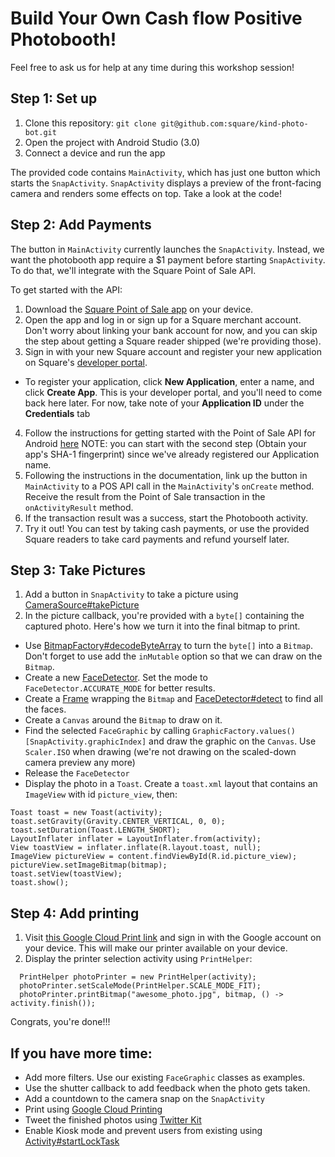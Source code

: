 # Build Your Own Cash flow Positive Photobooth!

Feel free to ask us for help at any time during this workshop session! 

## Step 1: Set up

1. Clone this repository: `git clone git@github.com:square/kind-photo-bot.git` 
2. Open the project with Android Studio (3.0)
3. Connect a device and run the app

The provided code contains `MainActivity`, which has just one button which starts the `SnapActivity`. `SnapActivity` displays a preview of the front-facing camera and renders some effects on top. Take a look at the code!

## Step 2: Add Payments

The button in `MainActivity` currently launches the `SnapActivity`. Instead, we want the photobooth app require a $1 payment before starting `SnapActivity`. To do that, we'll integrate with the Square Point of Sale API.

To get started with the API:

1. Download the [Square Point of Sale app](https://play.google.com/store/apps/details?id=com.squareup) on your device.
2. Open the app and log in or sign up for a Square merchant account. Don't worry about linking your bank account for now, and you can skip the step about getting a Square reader shipped (we're providing those).
3. Sign in with your new Square account and register your new application on Square's [developer portal](https://connect.squareup.com/apps). 
  * To register your application, click **New Application**, enter a name, and click **Create App**. This is your developer portal, and you'll need to come back here later. For now, take note of your **Application ID** under the **Credentials** tab
4. Follow the instructions for getting started with the Point of Sale API for Android [here](https://docs.connect.squareup.com/articles/point-of-sale-api-android) NOTE: you can start with the second step (Obtain your app's SHA-1 fingerprint) since we've already registered our Application name.
5. Following the instructions in the documentation, link up the button in `MainActivity` to a POS API call in the `MainActivity`'s `onCreate` method. Receive the result from the Point of Sale transaction in the `onActivityResult` method.
6. If the transaction result was a success, start the Photobooth activity.
7. Try it out! You can test by taking cash payments, or use the provided Square readers to take card payments and refund yourself later.

## Step 3: Take Pictures

1. Add a button in `SnapActivity` to take a picture using <a href="https://developers.google.com/android/reference/com/google/android/gms/vision/CameraSource.html#takePicture(com.google.android.gms.vision.CameraSource.ShutterCallback, com.google.android.gms.vision.CameraSource.PictureCallback)">CameraSource#takePicture</a>
2. In the picture callback, you're provided with a `byte[]` containing the captured photo. Here's how we turn it into the final bitmap to print.
  * Use <a href="https://developer.android.com/reference/android/graphics/BitmapFactory.html#decodeByteArray(byte[], int, int, android.graphics.BitmapFactory.Options)">BitmapFactory#decodeByteArray</a> to turn the `byte[]` into a `Bitmap`. Don't forget to use add the `inMutable` option so that we can draw on the `Bitmap`. 
  * Create a new <a href="https://developers.google.com/android/reference/com/google/android/gms/vision/face/FaceDetector">FaceDetector</a>. Set the mode to `FaceDetector.ACCURATE_MODE` for better results. 
  * Create a <a href="https://developers.google.com/android/reference/com/google/android/gms/vision/Frame">Frame</a> wrapping the `Bitmap` and <a href="https://developers.google.com/android/reference/com/google/android/gms/vision/face/FaceDetector.html#detect(com.google.android.gms.vision.Frame)">FaceDetector#detect</a> to find all the faces. 
  * Create a `Canvas` around the `Bitmap` to draw on it. 
  * Find the selected `FaceGraphic` by calling `GraphicFactory.values()[SnapActivity.graphicIndex]` and draw the graphic on the `Canvas`. Use `Scaler.ISO` when drawing (we're not drawing on the scaled-down camera preview any more)
  * Release the `FaceDetector`
  * Display the photo in a `Toast`. Create a `toast.xml` layout that contains an `ImageView` with id `picture_view`, then:

  ```
Toast toast = new Toast(activity);
toast.setGravity(Gravity.CENTER_VERTICAL, 0, 0);
toast.setDuration(Toast.LENGTH_SHORT);
LayoutInflater inflater = LayoutInflater.from(activity);
View toastView = inflater.inflate(R.layout.toast, null);
ImageView pictureView = content.findViewById(R.id.picture_view);
pictureView.setImageBitmap(bitmap);
toast.setView(toastView);
toast.show();

  ```

## Step 4: Add printing

1. Visit [this Google Cloud Print link](https://www.google.com/cloudprint/addpublicprinter.html?printerid=e2289732-f1e8-7440-c1ce-1a6eb16882c3&key=783088520) and sign in with the Google account on your device. This will make our printer available on your device.
2. Display the printer selection activity using `PrintHelper`:
```
  PrintHelper photoPrinter = new PrintHelper(activity);
  photoPrinter.setScaleMode(PrintHelper.SCALE_MODE_FIT);
  photoPrinter.printBitmap("awesome_photo.jpg", bitmap, () -> activity.finish());
```

Congrats, you're done!!!

## If you have more time:

* Add more filters. Use our existing `FaceGraphic` classes as examples.
* Use the shutter callback to add feedback when the photo gets taken.
* Add a countdown to the camera snap on the `SnapActivity`
* Print using [Google Cloud Printing](https://developers.google.com/cloud-print/docs/appInterfaces) 
* Tweet the finished photos using [Twitter Kit](https://dev.twitter.com/twitterkit/android/overview)
* Enable Kiosk mode and prevent users from existing using <a href="https://developer.android.com/reference/android/app/Activity.html#startLockTask()">Activity#startLockTask</a>

